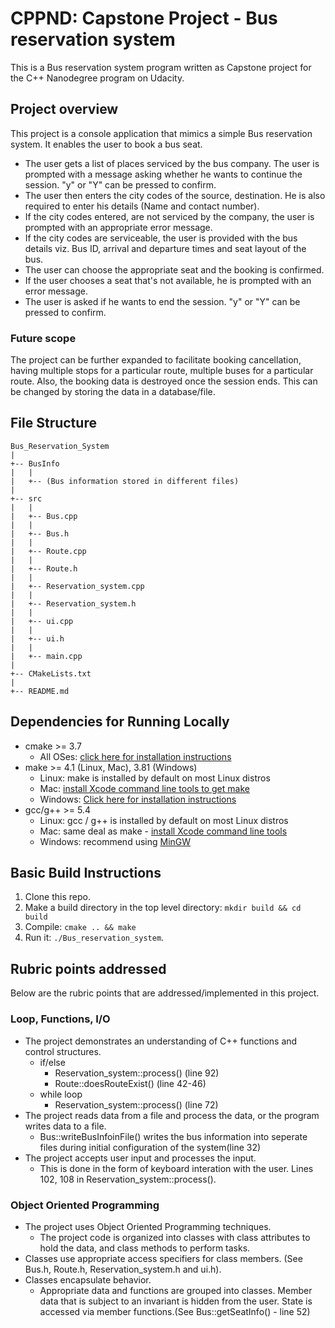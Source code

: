 # CPPND: Capstone Project - Bus reservation system

This is a Bus reservation system program written as Capstone project for the C++ Nanodegree program on Udacity.

## Project overview
This project is a console application that mimics a simple Bus reservation system. It enables the user to book a bus seat.
* The user gets a list of places serviced by the bus company. The user is prompted with a message asking whether he wants to continue the session. "y" or "Y" can be pressed to confirm.
* The user then enters the city codes of the source, destination. He is also required to enter his details (Name and contact number).
* If the city codes entered, are not serviced by the company, the user is prompted with an appropriate error message.
* If the city codes are serviceable, the user is provided with the bus details viz. Bus ID, arrival and departure times and seat layout of the bus.
* The user can choose the appropriate seat and the booking is confirmed.
* If the user chooses a seat that's not available, he is prompted with an error message.
* The user is asked if he wants to end the session. "y" or "Y" can be pressed to confirm.

### Future scope
The project can be further expanded to facilitate booking cancellation, having multiple stops for a particular route, multiple buses for a particular route.
Also, the booking data is destroyed once the session ends. This can be changed by storing the data in a database/file.

## File Structure
```
Bus_Reservation_System
|
+-- BusInfo
|   |
|   +-- (Bus information stored in different files)
|
+-- src
|   |
|   +-- Bus.cpp
|   |
|   +-- Bus.h
|   |
|   +-- Route.cpp
|   |
|   +-- Route.h
|   |
|   +-- Reservation_system.cpp
|   |
|   +-- Reservation_system.h
|   |
|   +-- ui.cpp
|   |
|   +-- ui.h
|   |
|   +-- main.cpp
|
+-- CMakeLists.txt
|
+-- README.md
```

## Dependencies for Running Locally
* cmake >= 3.7
  * All OSes: [click here for installation instructions](https://cmake.org/install/)
* make >= 4.1 (Linux, Mac), 3.81 (Windows)
  * Linux: make is installed by default on most Linux distros
  * Mac: [install Xcode command line tools to get make](https://developer.apple.com/xcode/features/)
  * Windows: [Click here for installation instructions](http://gnuwin32.sourceforge.net/packages/make.htm)
* gcc/g++ >= 5.4
  * Linux: gcc / g++ is installed by default on most Linux distros
  * Mac: same deal as make - [install Xcode command line tools](https://developer.apple.com/xcode/features/)
  * Windows: recommend using [MinGW](http://www.mingw.org/)

## Basic Build Instructions

1. Clone this repo.
2. Make a build directory in the top level directory: `mkdir build && cd build`
3. Compile: `cmake .. && make`
4. Run it: `./Bus_reservation_system`.

## Rubric points addressed

Below are the rubric points that are addressed/implemented in this project.

### Loop, Functions, I/O

* The project demonstrates an understanding of C++ functions and control structures.
  - if/else
    - Reservation_system::process() (line 92)
    - Route::doesRouteExist() (line 42-46)
  - while loop
    - Reservation_system::process() (line 72)
* The project reads data from a file and process the data, or the program writes data to a file.
  - Bus::writeBusInfoinFile() writes the bus information into seperate files during initial configuration of the system(line 32)
* The project accepts user input and processes the input.
  - This is done in the form of keyboard interation with the user. Lines 102, 108 in Reservation_system::process().
  
### Object Oriented Programming

* The project uses Object Oriented Programming techniques.
  - The project code is organized into classes with class attributes to hold the data, and class methods to perform tasks.
* Classes use appropriate access specifiers for class members. (See Bus.h, Route.h, Reservation_system.h and ui.h).
* Classes encapsulate behavior.
  - Appropriate data and functions are grouped into classes. Member data that is subject to an invariant is hidden from the user. State is accessed via member functions.(See Bus::getSeatInfo() - line 52)
